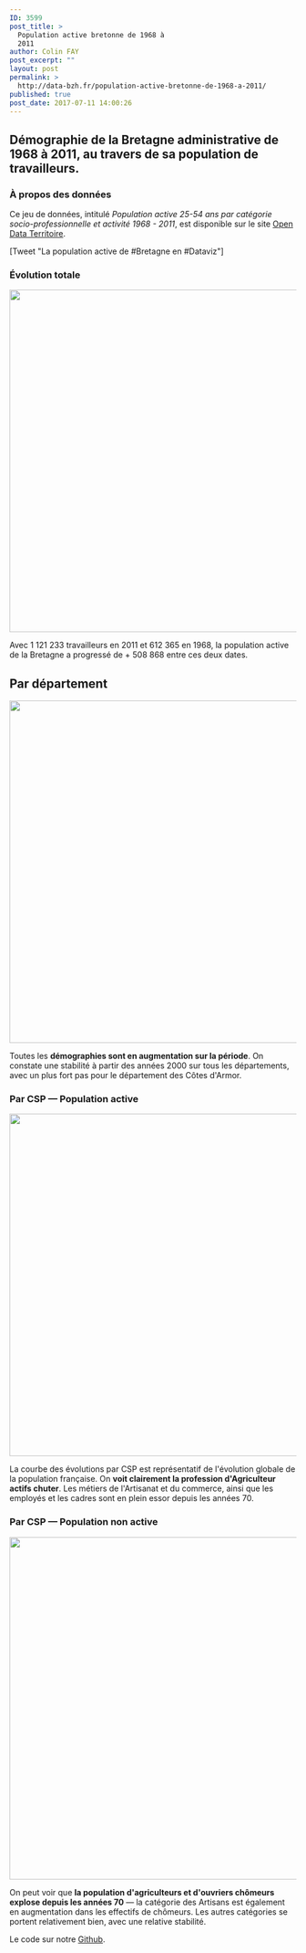 ```yaml
---
ID: 3599
post_title: >
  Population active bretonne de 1968 à
  2011
author: Colin FAY
post_excerpt: ""
layout: post
permalink: >
  http://data-bzh.fr/population-active-bretonne-de-1968-a-2011/
published: true
post_date: 2017-07-11 14:00:26
---
```

<h2>Démographie de la Bretagne administrative de 1968 à 2011, au travers de sa population de travailleurs.</h2>
<!--more-->
<h3>À propos des données</h3>
Ce jeu de données, intitulé <em>Population active 25-54 ans par catégorie socio-professionnelle et activité 1968 - 2011</em>, est disponible sur le site <a href="https://bretagne.territoires.opendatasoft.com/explore/dataset/population-active-25-54-ans-par-categorie-socio-professionnelle-et-activite-1968/export/" target="_blank" rel="noopener noreferrer">Open Data Territoire</a>.

[Tweet "La population active de #Bretagne en #Dataviz"]
<h3>Évolution totale</h3>
<img class="aligncenter size-full wp-image-3600" src="http://data-bzh.fr/wp-content/uploads/2017/07/evolution-pop-active.png" alt="" width="1200" height="600" />

Avec 1 121 233 travailleurs en 2011 et 612 365 en 1968, la population active de la Bretagne a progressé de + 508 868 entre ces deux dates.
<h2>Par département</h2>
<a href="http://data-bzh.fr/wp-content/uploads/2017/07/evolution-pop-active-dep.png"><img class="aligncenter size-full wp-image-3601" src="http://data-bzh.fr/wp-content/uploads/2017/07/evolution-pop-active-dep.png" alt="" width="1200" height="600" /></a>

Toutes les <strong>démographies sont en augmentation sur la période</strong>. On constate une stabilité à partir des années 2000 sur tous les départements, avec un plus fort pas pour le département des Côtes d'Armor.
<h3>Par CSP — Population active</h3>
<a href="http://data-bzh.fr/wp-content/uploads/2017/07/pop-active-bretagne.png"><img class="aligncenter size-full wp-image-3603" src="http://data-bzh.fr/wp-content/uploads/2017/07/pop-active-bretagne.png" alt="" width="1200" height="600" /></a>

La courbe des évolutions par CSP est représentatif de l'évolution globale de la population française. On <strong>voit clairement la profession d'Agriculteur actifs chuter</strong>. Les métiers de l'Artisanat et du commerce, ainsi que les employés et les cadres sont en plein essor depuis les années 70.
<h3>Par CSP — Population non active</h3>
<a href="http://data-bzh.fr/wp-content/uploads/2017/07/pop-chomeurs-bretagne.png"><img class="aligncenter size-full wp-image-3604" src="http://data-bzh.fr/wp-content/uploads/2017/07/pop-chomeurs-bretagne.png" alt="" width="1200" height="600" /></a>

On peut voir que <strong>la population d'agriculteurs et d'ouvriers chômeurs explose depuis les années 70</strong> — la catégorie des Artisans est également en augmentation dans les effectifs de chômeurs. Les autres catégories se portent relativement bien, avec une relative stabilité.

Le code sur notre <a href="https://github.com/DataBzh/territoire">Github</a>.